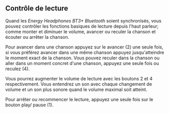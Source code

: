 ## Contrôle de lecture

Quand les *Energy Headphones BT3+ Bluetooth* soient synchronisés, vous pouvez contrôler les fonctions basiques de lecture depuis l'haut parleur; comme monter et diminuer le volume, avancer ou reculer la chanson et écouter ou arrêter la chanson.

Pour avancer dans une chanson appuyez sur le avancer (2) une seule fois, si vous préférez avancer dans une même chanson appuyez jusqu'atteindre le moment exact de la chanson. Vous pouvez reculer dans la chanson ou aller dans un moment concret d'une chanson, appuyez une seule fois ou reculez (4).

Vous pourrez augmenter le volume de lecture avec les boutons 2 et 4 respectivement. Vous entendrez un son avec chaque changement de volume et un son plus sonore quand le volume maximal soit atteint.

Pour arrêter ou recommencer le lecture, appuyez une seule fois sur le bouton play/ pause (1).
